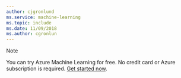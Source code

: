 ```yaml
---
author: cjgronlund
ms.service: machine-learning
ms.topic: include
ms.date: 11/09/2018	
ms.author: cgronlun
---
```

> [!NOTE]
> You can try Azure Machine Learning for free. No credit card or Azure subscription is required. <a href="https://studio.azureml.net/?selectAccess=true&o=2" target="_blank">Get started now</a>.
> 
> 

